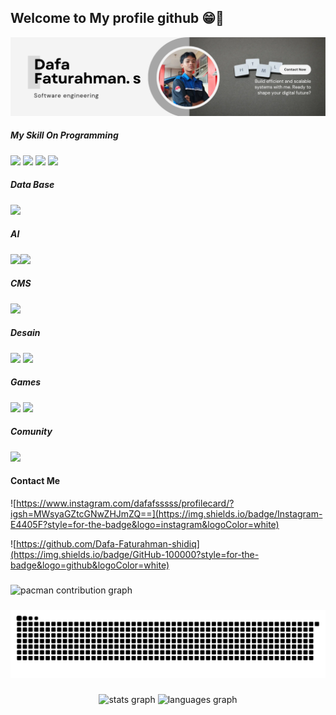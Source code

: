 ## Welcome to My profile github 😁👋

![Dafa Faturahman Shidiq](img/banner-profile.png)

<!--
**Dafa-Faturahman-shidiq/Dafa-Faturahman-shidiq** is a ✨ _special_ ✨ repository because its `README.md` (this file) appears on your GitHub profile.

Here are some ideas to get you started:

- 🔭 I’m currently working on ...
- 🌱 I’m currently learning ...
- 👯 I’m looking to collaborate on ...
- 🤔 I’m looking for help with ...
- 💬 Ask me about ...
- 📫 How to reach me: ...
- 😄 Pronouns: ...
- ⚡ Fun fact: ...
-->

##### My Skill On Programming
<img src="https://img.shields.io/badge/HTML5-E34F26?style=for-the-badge&logo=html5&logoColor=white"/> <img src="https://img.shields.io/badge/CSS3-1572B6?style=for-the-badge&logo=css3&logoColor=white"/>  <img src="https://img.shields.io/badge/JavaScript-323330?style=for-the-badge&logo=javascript&logoColor=F7DF1E"/> <img src="https://img.shields.io/badge/PHP-777BB4?style=for-the-badge&logo=php&logoColor=white"/>





##### Data Base
<img src="https://img.shields.io/badge/phpmyadmin-6C78AF?style=for-the-badge&logo=phpmyadmin&logoColor=white"/>

##### AI
<img src="https://img.shields.io/badge/ChatGPT-74aa9c?style=for-the-badge&logo=openai&logoColor=white"/><img src="https://img.shields.io/badge/github%20copilot-000000?style=for-the-badge&logo=githubcopilot&logoColor=white"/>


##### CMS
<img src="https://img.shields.io/badge/Wordpress-21759B?style=for-the-badge&logo=wordpress&logoColor=white"/>

##### Desain
<img src="https://img.shields.io/badge/Canva-%2300C4CC.svg?&style=for-the-badge&logo=Canva&logoColor=white"/> <img src="https://img.shields.io/badge/Figma-F24E1E?style=for-the-badge&logo=figma&logoColor=white"/>


##### Games 
<img src="https://img.shields.io/badge/Valorant-fa4454?style=for-the-badge&logo=valorant&logoColor=white"/> <img src="https://img.shields.io/badge/Riot_Games-D32936?style=for-the-badge&logo=riot-games&logoColor=white"/>


##### Comunity
<img src="https://img.shields.io/badge/Discord-5865F2?style=for-the-badge&logo=discord&logoColor=white"/>

#### Contact Me
![https://www.instagram.com/dafafsssss/profilecard/?igsh=MWsyaGZtcGNwZHJmZQ==](https://img.shields.io/badge/Instagram-E4405F?style=for-the-badge&logo=instagram&logoColor=white)

![https://github.com/Dafa-Faturahman-shidiq](https://img.shields.io/badge/GitHub-100000?style=for-the-badge&logo=github&logoColor=white)

###

<picture>
  <source media="(prefers-color-scheme: dark)" srcset="https://raw.githubusercontent.com/Dafa-Faturahman-shidiq/Dafa-Faturahman-shidiq/output/pacman-contribution-graph-dark.svg">
  <source media="(prefers-color-scheme: light)" srcset="https://raw.githubusercontent.com/Dafa-Faturahman-shidiq/Dafa-Faturahman-shidiq/output/pacman-contribution-graph.svg">
  <img alt="pacman contribution graph" src="https://raw.githubusercontent.com/Dafa-Faturahman-shidiq/Dafa-Faturahman-shidiq/output/pacman-contribution-graph.svg">
</picture>

###

<img src="https://raw.githubusercontent.com/Dafa-Faturahman-shidiq/Dafa-Faturahman-shidiq/output/snake.svg" alt="Snake animation" />

###

<div align="center">
  <img src="https://github-readme-stats.vercel.app/api?username=Dafa-Faturahman-shidiq&hide_title=false&hide_rank=false&show_icons=true&include_all_commits=true&count_private=true&disable_animations=false&theme=dracula&locale=en&hide_border=false&order=1" height="150" alt="stats graph"  />
  <img src="https://github-readme-stats.vercel.app/api/top-langs?username=Dafa-Faturahman-shidiq&locale=en&hide_title=false&layout=compact&card_width=320&langs_count=5&theme=dracula&hide_border=false&order=2" height="150" alt="languages graph"  />
</div>

###
